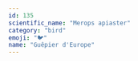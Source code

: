 ```yaml
---
id: 135
scientific_name: "Merops apiaster"
category: "bird"
emoji: "🐦"
name: "Guêpier d'Europe"
---
```

